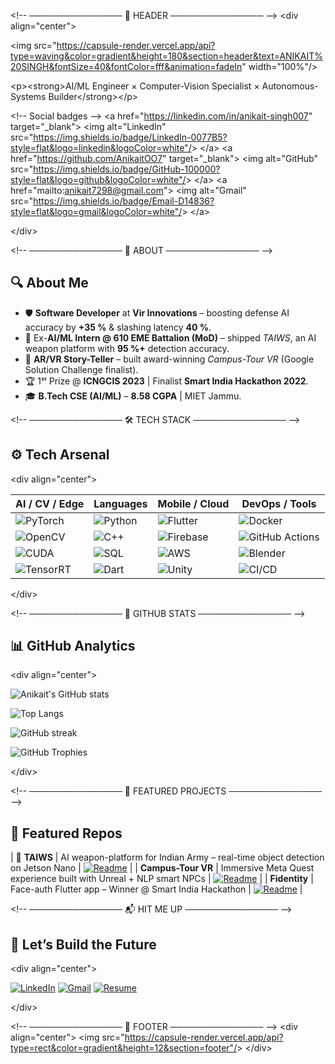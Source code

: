 &lt;!-- ─────────────── 🚀 HEADER ─────────────── --&gt;
&lt;div align="center"&gt;

  &lt;img src="https://capsule-render.vercel.app/api?type=waving&color=gradient&height=180&section=header&text=ANIKAIT%20SINGH&fontSize=40&fontColor=fff&animation=fadeIn" width="100%"/&gt;

  &lt;p&gt;&lt;strong&gt;AI/ML Engineer × Computer-Vision Specialist × Autonomous-Systems Builder&lt;/strong&gt;&lt;/p&gt;

  &lt;!-- Social badges --&gt;
  &lt;a href="https://linkedin.com/in/anikait-singh007" target="_blank"&gt;
    &lt;img alt="LinkedIn" src="https://img.shields.io/badge/LinkedIn-0077B5?style=flat&logo=linkedin&logoColor=white"/&gt;
  &lt;/a&gt;
  &lt;a href="https://github.com/AnikaitOO7" target="_blank"&gt;
    &lt;img alt="GitHub" src="https://img.shields.io/badge/GitHub-100000?style=flat&logo=github&logoColor=white"/&gt;
  &lt;/a&gt;
  &lt;a href="mailto:anikait7298@gmail.com"&gt;
    &lt;img alt="Gmail" src="https://img.shields.io/badge/Email-D14836?style=flat&logo=gmail&logoColor=white"/&gt;
  &lt;/a&gt;

&lt;/div&gt;

&lt;!-- ─────────────── 🧠 ABOUT ─────────────── --&gt;
## 🔍 About Me
- 🛡️ **Software Developer** at **Vir Innovations** – boosting defense AI accuracy by **+35 %** & slashing latency **40 %**.
- 🎯 Ex-**AI/ML Intern @ 610 EME Battalion (MoD)** – shipped *TAIWS*, an AI weapon platform with **95 %+** detection accuracy.
- 🥽 **AR/VR Story-Teller** – built award-winning *Campus-Tour VR* (Google Solution Challenge finalist).
- 🏆 1ˢᵗ Prize @ **ICNGCIS 2023** | Finalist **Smart India Hackathon 2022**.
- 🎓 **B.Tech CSE (AI/ML)** – **8.58 CGPA** | MIET Jammu.

&lt;!-- ─────────────── 🛠️ TECH STACK ─────────────── --&gt;
## ⚙️ Tech Arsenal
&lt;div align="center"&gt;

| **AI / CV / Edge** | **Languages** | **Mobile / Cloud** | **DevOps / Tools** |
|--------------------|---------------|--------------------|--------------------|
| ![PyTorch](https://img.shields.io/badge/PyTorch-EE4C2C?style=flat&logo=pytorch&logoColor=white) | ![Python](https://img.shields.io/badge/Python-3776AB?style=flat&logo=python&logoColor=white) | ![Flutter](https://img.shields.io/badge/Flutter-02569B?style=flat&logo=flutter&logoColor=white) | ![Docker](https://img.shields.io/badge/Docker-2496ED?style=flat&logo=docker&logoColor=white) |
| ![OpenCV](https://img.shields.io/badge/OpenCV-5C3EE8?style=flat&logo=opencv&logoColor=white) | ![C++](https://img.shields.io/badge/C++-00599C?style=flat&logo=c%2B%2B&logoColor=white) | ![Firebase](https://img.shields.io/badge/Firebase-FFCA28?style=flat&logo=firebase&logoColor=black) | ![GitHub Actions](https://img.shields.io/badge/GitHub%20Actions-2088FF?style=flat&logo=github-actions&logoColor=white) |
| ![CUDA](https://img.shields.io/badge/CUDA-76B900?style=flat&logo=nvidia&logoColor=white) | ![SQL](https://img.shields.io/badge/SQL-336791?style=flat&logo=postgresql&logoColor=white) | ![AWS](https://img.shields.io/badge/AWS-232F3E?style=flat&logo=amazon-aws&logoColor=white) | ![Blender](https://img.shields.io/badge/Blender-F5792A?style=flat&logo=blender&logoColor=white) |
| ![TensorRT](https://img.shields.io/badge/TensorRT-76B900?style=flat&logo=nvidia&logoColor=white) | ![Dart](https://img.shields.io/badge/Dart-0175C2?style=flat&logo=dart&logoColor=white) | ![Unity](https://img.shields.io/badge/Unity-000000?style=flat&logo=unity&logoColor=white) | ![CI/CD](https://img.shields.io/badge/CI%2FCD-161b22?style=flat&logo=github&logoColor=white) |

&lt;/div&gt;

&lt;!-- ─────────────── 🌟 GITHUB STATS ─────────────── --&gt;
## 📊 GitHub Analytics
&lt;div align="center"&gt;

![Anikait's GitHub stats](https://github-readme-stats.vercel.app/api?username=AnikaitOO7&show_icons=true&theme=radical&hide_border=true&include_all_commits=true&count_private=true)

![Top Langs](https://github-readme-stats.vercel.app/api/top-langs/?username=AnikaitOO7&layout=compact&theme=radical&hide_border=true)

![GitHub streak](https://streak-stats.demolab.com/?user=AnikaitOO7&theme=radical&hide_border=true)

![GitHub Trophies](https://github-profile-trophy.vercel.app/?username=AnikaitOO7&theme=radical&no-frame=true&no-bg=true&margin-w=4)

&lt;/div&gt;

&lt;!-- ─────────────── 🚀 FEATURED PROJECTS ─────────────── --&gt;
## 🌟 Featured Repos
| 🎯 **TAIWS** | AI weapon-platform for Indian Army – real-time object detection on Jetson Nano | [![Readme](https://img.shields.io/badge/Repo-000?style=flat&logo=github)](https://github.com/AnikaitOO7/TAIWS) |
| **Campus-Tour VR** | Immersive Meta Quest experience built with Unreal + NLP smart NPCs | [![Readme](https://img.shields.io/badge/Repo-000?style=flat&logo=github)](https://github.com/AnikaitOO7/CampusTour-VR) |
| **Fidentity** | Face-auth Flutter app – Winner @ Smart India Hackathon | [![Readme](https://img.shields.io/badge/Repo-000?style=flat&logo=github)](https://github.com/AnikaitOO7/Fidentity) |

&lt;!-- ─────────────── 📬 HIT ME UP ─────────────── --&gt;
## 🤝 Let’s Build the Future
&lt;div align="center"&gt;

[![LinkedIn](https://img.shields.io/badge/-LinkedIn-0077B5?style=for-the-badge&logo=linkedin&logoColor=white)](https://linkedin.com/in/anikait-singh007)
[![Gmail](https://img.shields.io/badge/-Gmail-D14836?style=for-the-badge&logo=gmail&logoColor=white)](mailto:anikait7298@gmail.com)
[![Resume](https://img.shields.io/badge/Resume-PDF-00A4CC?style=for-the-badge&logo=adobe-acrobat-reader&logoColor=white)](https://github.com/AnikaitOO7/AnikaitOO7/blob/main/Anikait_Singh_Resume_2025.pdf)

&lt;/div&gt;

&lt;!-- ─────────────── 🎨 FOOTER ─────────────── --&gt;
&lt;div align="center"&gt;
  &lt;img src="https://capsule-render.vercel.app/api?type=rect&color=gradient&height=12&section=footer"/&gt;
&lt;/div&gt;
